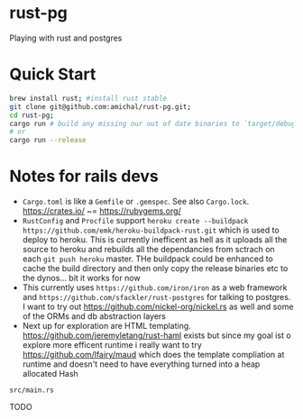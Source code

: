 # rust-pg
Playing with rust and postgres


# Quick Start
```bash
brew install rust; #install rust stable
git clone git@github.com:amichal/rust-pg.git;
cd rust-pg;
cargo run # build any missing our out of date binaries to `target/debug/...` and then run the main package (listed in Cargo.toml)
# or
cargo run --release 
```

# Notes for rails devs
* `Cargo.toml` is like a `Gemfile` or `.gemspec`. See also `Cargo.lock`. https://crates.io/ ~= https://rubygems.org/
* `RustConfig` and `Procfile` support  `heroku create --buildpack https://github.com/emk/heroku-buildpack-rust.git` which is used to deploy to heroku. This is currently inefficent as hell as it uploads all the source to heroku and rebuilds all the dependancies from sctrach on each `git push heroku` master. THe buildpack could be enhanced to cache the build directory and then only copy the release binaries etc to the dynos... bit it works for now
* This currently uses `https://github.com/iron/iron` as a web framework and `https://github.com/sfackler/rust-postgres` for talking to postgres. I want to try out https://github.com/nickel-org/nickel.rs as well and some of the ORMs and db abstraction layers
* Next up for exploration are HTML templating. https://github.com/jeremyletang/rust-haml exists but since my goal ist o explore more efficent runtime i really want to try https://github.com/lfairy/maud which does the template compliation at runtime and doesn't need to have everything turned into a heap allocated Hash

`src/main.rs`

TODO
